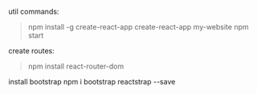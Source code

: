 
util commands: 
> npm install -g create-react-app
> create-react-app my-website
> npm start

create routes:
> npm install react-router-dom

install bootstrap 
npm i bootstrap reactstrap --save